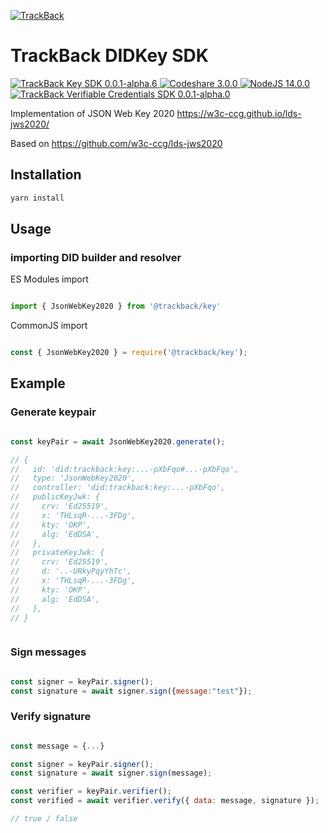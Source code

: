 <p>
  <a href="https://trackback.co.nz/">
    <img src="https://user-images.githubusercontent.com/2051324/127407635-236f8a7a-4ca6-410a-9fc4-add396743cfa.png" alt="TrackBack"></a>
</p>

# TrackBack DIDKey SDK

<a href="https://github.com/trackback-blockchain/trackback-verifiable/tree/main/packages/trackback-key" target="_blank">
    <img src="https://img.shields.io/badge/trackback--key-0.0.1--alpha.6-green" alt="TrackBack Key SDK 0.0.1-alpha.6">
</a>
<a href="https://github.com/trackback-blockchain/trackback-verifiable/tree/main/packages/

<a href="" target="_blank">
    <img src="https://img.shields.io/badge/build-pass-blueviolet" alt="Codeshare 3.0.0">
</a>
<a href="https://nodejs.org/es/blog/release/v14.0.0/" target="_blank">
    <img src="https://img.shields.io/badge/nodejs-14.0.0+-8ca" alt="NodeJS 14.0.0">
</a>
<a href="https://lerna.js.org/" target="_blank">
    <img src="https://img.shields.io/badge/maintained%20with-lerna-cc00ff.svg" alt="TrackBack Verifiable Credentials SDK 0.0.1-alpha.0">
</a>


Implementation of JSON Web Key 2020 <https://w3c-ccg.github.io/lds-jws2020/>

Based on <https://github.com/w3c-ccg/lds-jws2020>

## Installation

```bash
yarn install
```

## Usage

### importing DID builder and resolver

ES Modules import

```javascript

import { JsonWebKey2020 } from '@trackback/key'

```

CommonJS import

```javascript

const { JsonWebKey2020 } = require('@trackback/key');

```

## Example

### Generate keypair

```javascript

const keyPair = await JsonWebKey2020.generate();

// {
//   id: 'did:trackback:key:...-pXbFqo#...-pXbFqo',
//   type: 'JsonWebKey2020',
//   controller: 'did:trackback:key:...-pXbFqo',
//   publicKeyJwk: {
//     crv: 'Ed25519',
//     x: 'THLsqR-...-3FDg',
//     kty: 'OKP',
//     alg: 'EdDSA',
//   },
//   privateKeyJwk: {
//     crv: 'Ed25519',
//     d: '..-URkyPqyYhTc',
//     x: 'THLsqR-...-3FDg',
//     kty: 'OKP',
//     alg: 'EdDSA',
//   },
// }



```

### Sign messages

```javascript

const signer = keyPair.signer();
const signature = await signer.sign({message:"test"});

```

### Verify signature

```javascript

const message = {...}

const signer = keyPair.signer();
const signature = await signer.sign(message);

const verifier = keyPair.verifier();
const verified = await verifier.verify({ data: message, signature });

// true / false
```
